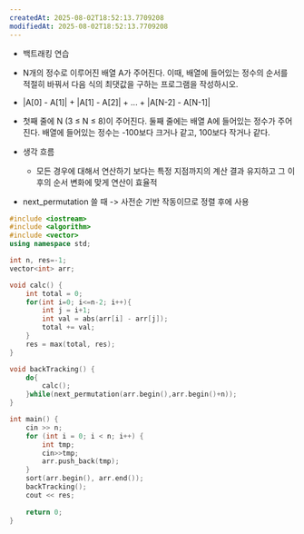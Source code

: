 ```yaml
---
createdAt: 2025-08-02T18:52:13.7709208
modifiedAt: 2025-08-02T18:52:13.7709208
---
```

- 백트래킹 연습
- N개의 정수로 이루어진 배열 A가 주어진다. 이때, 배열에 들어있는 정수의 순서를 적절히 바꿔서 다음 식의 최댓값을 구하는 프로그램을 작성하시오.
- |A[0] - A[1]| + |A[1] - A[2]| + ... + |A[N-2] - A[N-1]|
- 첫째 줄에 N (3 ≤ N ≤ 8)이 주어진다. 둘째 줄에는 배열 A에 들어있는 정수가 주어진다. 배열에 들어있는 정수는 -100보다 크거나 같고, 100보다 작거나 같다.

- 생각 흐름
	- 모든 경우에 대해서 연산하기 보다는 특정 지점까지의 계산 결과 유지하고 그 이후의 순서 변화에 맞게 연산이 효율적
	
- next_permutation 쓸 때 -> 사전순 기반 작동이므로 정렬 후에 사용

``` c++
#include <iostream>
#include <algorithm>
#include <vector>
using namespace std;

int n, res=-1;
vector<int> arr;

void calc() {
	int total = 0;
	for(int i=0; i<=n-2; i++){
		int j = i+1;
		int val = abs(arr[i] - arr[j]);
		total += val;
	}
	res = max(total, res);
}

void backTracking() {
	do{
		calc();
	}while(next_permutation(arr.begin(),arr.begin()+n));
}

int main() {
	cin >> n;
	for (int i = 0; i < n; i++) {
		int tmp;
		cin>>tmp;
		arr.push_back(tmp);
	}
	sort(arr.begin(), arr.end());
	backTracking();
	cout << res;
	
	return 0;
}

```
